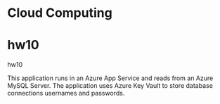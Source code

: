 # Cloud Computing
# hw10
hw10

This application runs in an Azure App Service and reads from an Azure MySQL Server.
The application uses Azure Key Vault to store database connections usernames and passwords.